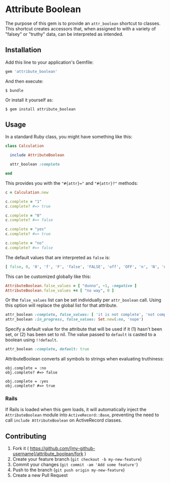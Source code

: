 # Attribute Boolean

The purpose of this gem is to provide an `attr_boolean` shortcut to classes.
This shortcut creates accessors that, when assigned to with a variety of
"falsey" or "truthy" data, can be interpreted as intended.

## Installation

Add this line to your application's Gemfile:

```ruby
gem 'attribute_boolean'
```

And then execute:

    $ bundle

Or install it yourself as:

    $ gem install attribute_boolean

## Usage

In a standard Ruby class, you might have something like this:

```ruby
class Calculation

  include AttributeBoolean

  attr_boolean :complete

end
```

This provides you with the `"#{attr}="` and `"#{attr}?"` methods:

```ruby
c = Calculation.new

c.complete = "1"
c.complete? #=> true

c.complete = "0"
c.complete? #=> false

c.complete = "yes"
c.complete? #=> true

c.complete = "no"
c.complete? #=> false
```

The default values that are interpreted as `false` is:

```ruby
[ false, 0, '0', 'f', 'F', 'false', 'FALSE', 'off', 'OFF', 'n', 'N', 'no', 'NO' ]
```

This can be customized globally like this:

```ruby
AttributeBoolean.false_values = [ "dunno", -1, :negative ]
AttributeBoolean.false_values += [ "no way", 0 ]
```

Or the `false_values` list can be set individually per `attr_boolean` call.
Using this option will replace the global list for that attribute.

```ruby
attr_boolean :complete, false_values: [ 'it is not complete', 'not completed', :nope ]
attr_boolean :in_progress, false_values: Set.new(:no, 'nope')
```

Specify a default value for the attribute that will be used if it (1) hasn't
been set, or (2) has been set to nil. The value passed to `default` is
casted to a boolean using `!!default`.

```ruby
attr_boolean :complete, default: true
```

AttributeBoolean converts all symbols to strings when evaluating truthiness:

```
obj.complete = :no
obj.complete? #=> false

obj.complete = :yes
obj.complete? #=> true
```

### Rails

If Rails is loaded when this gem loads, it will automatically inject the
`AttributeBoolean` module into `ActiveRecord::Base`, preventing the need to
call `include AttributeBoolean` on ActiveRecord classes.

## Contributing

1. Fork it ( https://github.com/[my-github-username]/attribute_boolean/fork )
2. Create your feature branch (`git checkout -b my-new-feature`)
3. Commit your changes (`git commit -am 'Add some feature'`)
4. Push to the branch (`git push origin my-new-feature`)
5. Create a new Pull Request
